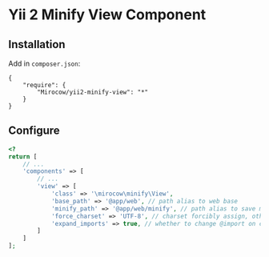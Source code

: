 Yii 2 Minify View Component
===========================

Installation
------------
Add in `composer.json`:
```
{
    "require": {
        "Mirocow/yii2-minify-view": "*"
    }
}
```

Configure
-----
```php
<?
return [
	// ...
	'components' => [
		// ...
		'view' => [
			'class' => '\mirocow\minify\View',
			'base_path' => '@app/web', // path alias to web base
			'minify_path' => '@app/web/minify', // path alias to save minify result
			'force_charset' => 'UTF-8', // charset forcibly assign, otherwise will use all of the files found charset
			'expand_imports' => true, // whether to change @import on content
		]
	]
];
```
